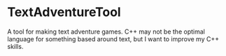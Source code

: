 # TextAdventureTool
A tool for making text adventure games. C++ may not be the optimal language for something based around text, but I want to improve my C++ skills.
